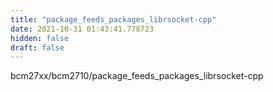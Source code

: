 ```yaml
---
title: "package_feeds_packages_librsocket-cpp"
date: 2021-10-31 01:43:41.778723
hidden: false
draft: false
---
```


bcm27xx/bcm2710/package_feeds_packages_librsocket-cpp

